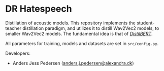 # DR Hatespeech

Distillation of acoustic models. This repository implements the student-teacher distillation paradigm, and utilizes it to distill Wav2Vec2 models, to smaller Wav2Vec2 models. The fundamental idea is that of [_DistilBERT_](https://arxiv.org/pdf/1910.01108.pdf).

All parameters for training, models and datasets are set in `src/config.py`.

Developers:

- Anders Jess Pedersen (anders.j.pedersen@alexandra.dk)

